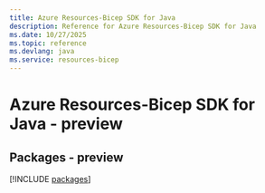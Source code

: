 ```yaml
---
title: Azure Resources-Bicep SDK for Java
description: Reference for Azure Resources-Bicep SDK for Java
ms.date: 10/27/2025
ms.topic: reference
ms.devlang: java
ms.service: resources-bicep
---
```

# Azure Resources-Bicep SDK for Java - preview
## Packages - preview
[!INCLUDE [packages](resources-bicep-index.md)]